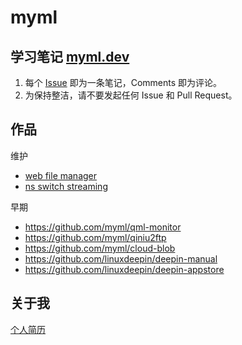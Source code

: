 # myml

## 学习笔记 [myml.dev](https://myml.dev)
1. 每个 [Issue](https://github.com/myml/myml.dev/issues) 即为一条笔记，Comments 即为评论。
2. 为保持整洁，请不要发起任何 Issue 和 Pull Request。

## 作品

维护
- [web file manager](https://github.com/myml/web-file-manager)
- [ns switch streaming](https://github.com/myml/switch-streaming)

早期
- https://github.com/myml/qml-monitor
- https://github.com/myml/qiniu2ftp
- https://github.com/myml/cloud-blob
- https://github.com/linuxdeepin/deepin-manual
- https://github.com/linuxdeepin/deepin-appstore

## 关于我
[个人简历](wurongjie)
